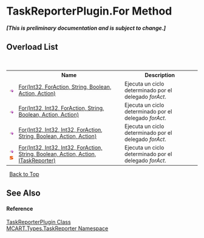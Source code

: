 # TaskReporterPlugin.For Method 
 _**\[This is preliminary documentation and is subject to change.\]**_


## Overload List
&nbsp;<table><tr><th></th><th>Name</th><th>Description</th></tr><tr><td>![Public method](media/pubmethod.gif "Public method")</td><td><a href="4ca18aa7-549c-f23f-0dc6-ca7b25076edf">For(Int32, ForAction, String, Boolean, Action, Action)</a></td><td>
Ejecuta un ciclo determinado por el delegado *forAct*.</td></tr><tr><td>![Public method](media/pubmethod.gif "Public method")</td><td><a href="8a40552a-61a1-f345-a87f-baa5a005bec4">For(Int32, Int32, ForAction, String, Boolean, Action, Action)</a></td><td>
Ejecuta un ciclo determinado por el delegado *forAct*.</td></tr><tr><td>![Public method](media/pubmethod.gif "Public method")</td><td><a href="85a012e1-6532-6af0-0e82-30dc1c44dbcd">For(Int32, Int32, Int32, ForAction, String, Boolean, Action, Action)</a></td><td>
Ejecuta un ciclo determinado por el delegado *forAct*.</td></tr><tr><td>![Public method](media/pubmethod.gif "Public method")![Static member](media/static.gif "Static member")</td><td><a href="7b4f51b2-6d20-48ad-14af-bf0c544b48bb">For(Int32, Int32, Int32, ForAction, String, Boolean, Action, Action, ITaskReporter)</a></td><td>
Ejecuta un ciclo determinado por el delegado *forAct*.</td></tr></table>&nbsp;
<a href="#taskreporterplugin.for-method">Back to Top</a>

## See Also


#### Reference
<a href="2cca1eb3-f49c-080a-88d8-66137c07787e">TaskReporterPlugin Class</a><br /><a href="256f3901-18cb-eeca-835c-7de778822db3">MCART.Types.TaskReporter Namespace</a><br />